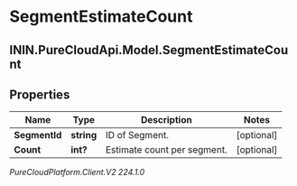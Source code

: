 # SegmentEstimateCount

## ININ.PureCloudApi.Model.SegmentEstimateCount

## Properties

|Name | Type | Description | Notes|
|------------ | ------------- | ------------- | -------------|
| **SegmentId** | **string** | ID of Segment. | [optional] |
| **Count** | **int?** | Estimate count per segment. | [optional] |



_PureCloudPlatform.Client.V2 224.1.0_
